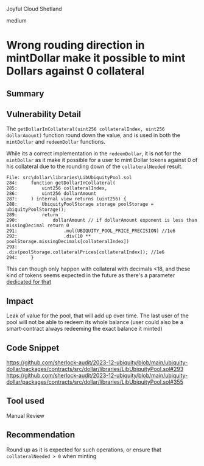 Joyful Cloud Shetland

medium

# Wrong rouding direction in mintDollar make it possible to mint Dollars against 0 collateral

## Summary

## Vulnerability Detail
The `getDollarInCollateral(uint256 collateralIndex, uint256 dollarAmount)` function round down the value, and is used in both the `mintDollar` and `redeemDollar` functions.

While its a correct implementation in the `redeemDollar`, it is not for the `mintDollar` as it make it possible for a user to mint Dollar tokens against 0 of his collateral due to the rounding down of the `collateralNeeded` result.


```solidity
File: src\dollar\libraries\LibUbiquityPool.sol
284:     function getDollarInCollateral(
285:         uint256 collateralIndex,
286:         uint256 dollarAmount
287:     ) internal view returns (uint256) {
288:         UbiquityPoolStorage storage poolStorage = ubiquityPoolStorage();
289:         return
290:             dollarAmount // if dollarAmount exponent is less than missingDecimal return 0
291:                 .mul(UBIQUITY_POOL_PRICE_PRECISION) //1e6
292:                 .div(10 ** poolStorage.missingDecimals[collateralIndex])
293:                 .div(poolStorage.collateralPrices[collateralIndex]); //1e6 
294:     }
```


This can though only happen with collateral with decimals <18, and these kind of tokens seems expected in the future as there's a parameter [dedicated for that](https://github.com/sherlock-audit/2023-12-ubiquity/blob/main/ubiquity-dollar/packages/contracts/src/dollar/libraries/LibUbiquityPool.sol#L56)

## Impact
Leak of value for the pool, that will add up over time.
The last user of the pool will not be able to redeem its whole balance (user could also be a smart-contract always redeeming the exact balance it minted)

## Code Snippet

https://github.com/sherlock-audit/2023-12-ubiquity/blob/main/ubiquity-dollar/packages/contracts/src/dollar/libraries/LibUbiquityPool.sol#293
https://github.com/sherlock-audit/2023-12-ubiquity/blob/main/ubiquity-dollar/packages/contracts/src/dollar/libraries/LibUbiquityPool.sol#355

## Tool used
Manual Review

## Recommendation
Round up as it is expected for such operations, or ensure that `collateralNeeded > 0` when minting